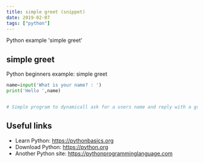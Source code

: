 ```yaml
---
title: simple greet (snippet)
date: 2019-02-07
tags: ["python"]
---
```

Python example 'simple greet'


## simple greet

Python beginners example: simple greet

```python
name=input('What is your name? : ')
print('Hello ',name)


# Simple program to dynamicall ask for a users name and reply with a greeting using the name .


```

## Useful links

- Learn Python: https://pythonbasics.org
- Download Python: https://python.org
- Another Python site: https://pythonprogramminglanguage.com
